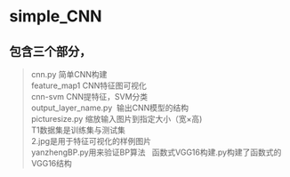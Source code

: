 # simple_CNN
## 包含三个部分，
>cnn.py  简单CNN构建  
feature_map1  CNN特征图可视化  
cnn-svm  CNN提特征，SVM分类  
output_layer_name.py  输出CNN模型的结构  
picturesize.py 缩放输入图片到指定大小（宽×高)    
T1数据集是训练集与测试集  
2.jpg是用于特征可视化的样例图片  
yanzhengBP.py用来验证BP算法  
函数式VGG16构建.py构建了函数式的VGG16结构
